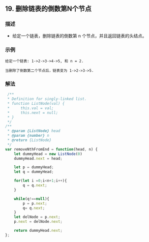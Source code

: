 <!--
 * @Author: your name
 * @Date: 2020-03-09 22:20:59
 * @LastEditTime: 2020-07-31 08:43:40
 * @LastEditors: Please set LastEditors
 * @Description: In User Settings Edit
 * @FilePath: /leetcode_fe/451-500/485_最大连续1的个数.md
 -->
## 19. 删除链表的倒数第N个节点

### 描述
+ 给定一个链表，删除链表的倒数第 n 个节点，并且返回链表的头结点。

### 示例 
```
给定一个链表: 1->2->3->4->5, 和 n = 2.

当删除了倒数第二个节点后，链表变为 1->2->3->5.
```

### 解法
```js
 /**
 * Definition for singly-linked list.
 * function ListNode(val) {
 *     this.val = val;
 *     this.next = null;
 * }
 */
/**
 * @param {ListNode} head
 * @param {number} n
 * @return {ListNode}
 */
var removeNthFromEnd = function(head, n) {
    let dummyHead = new ListNode(0)
    dummyHead.next = head;

    let p = dummyHead;
    let q = dummyHead;

    for(let i =0;i<n+1;i++){
        q = q.next;
    }

    while(q!==null){
        p = p.next;
        q= q.next;
    }
    let delNode = p.next;
    p.next = delNode.next;

    return dummyHead.next;
};
```
